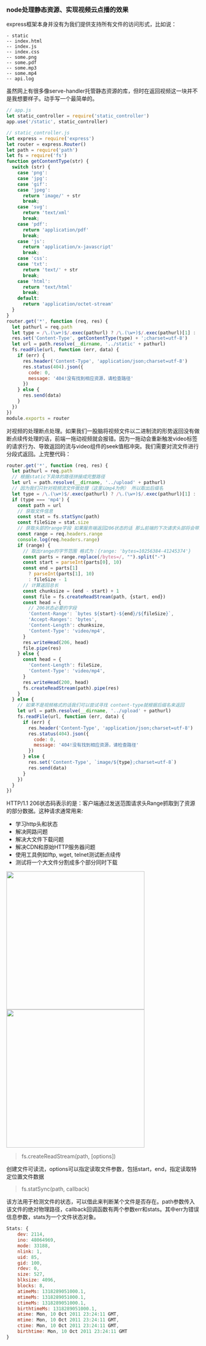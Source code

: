 ### node处理静态资源、实现视频云点播的效果

express框架本身并没有为我们提供支持所有文件的访问形式，比如说：

```
- static
-- index.html
-- index.js
-- index.css
-- some.png
-- some.pdf
-- some.mp3
-- some.mp4
-- api.log
```

虽然网上有很多像serve-handler托管静态资源的库，但时在返回视频这一块并不是我想要样子。动手写一个最简单的。

```js
// app.js
let static_controller = require('static_controller')
app.use('/static', static_controller)
```

```js
// static_controller.js
let express = require('express')
let router = express.Router()
let path = require('path')
let fs = require('fs')
function getContentType(str) {
  switch (str) {
    case 'png': 
    case 'jpg':
    case 'gif':
    case 'jpeg':
      return 'image/' + str
      break;
    case 'svg':
      return 'text/xml'
      break;
    case 'pdf':
      return 'application/pdf'
      break;
    case 'js':
      return 'application/x-javascript'
      break;
    case 'css':
    case 'txt':
      return 'text/' + str
      break;
    case 'html':
      return 'text/html'
      break;
    default:
      return 'application/octet-stream'
  }
}
router.get('*', function (req, res) {
  let pathurl = req.path
  let type = /\.(\w+)$/.exec(pathurl) ? /\.(\w+)$/.exec(pathurl)[1] : ''
  res.set('Content-Type', getContentType(type) + ';charset=utf-8')
  let url = path.resolve(__dirname, '../static' + pathurl)
  fs.readFile(url, function (err, data) {
    if (err) {
      res.header('Content-Type', 'application/json;charset=utf-8')
      res.status(404).json({
        code: 0,
        message: '404!没有找到相应资源，请检查路径'
      })
    } else {
      res.send(data)
    }
  })
})
module.exports = router
```

对视频的处理断点处理。如果我们一股脑将视频文件以二进制流的形势返回没有做断点续传处理的话，前端一拖动视频就会报错。因为一拖动会重新触发video标签的请求行为、导致返回的流与video组件的seek值相冲突。我们需要对流文件进行分段式返回。上完整代码：

```js
router.get('*', function (req, res) {
  let pathurl = req.path
  // 根据static下具体的路径拼接成完整路径
  let url = path.resolve(__dirname, '../upload' + pathurl)
  // 因为我们只针对视频流文件做处理（这里以mp4为例） 所以取出后缀名
  let type = /\.(\w+)$/.exec(pathurl) ? /\.(\w+)$/.exec(pathurl)[1] : ''
  if (type === 'mp4') {
    const path = url
    // 获取文件信息
    const stat = fs.statSync(path)
    const fileSize = stat.size
    // 获取头部的range字段 如果服务端返回206状态的话 那么前端的下次请求头部将会带上range字段并从返回的末尾开始
    const range = req.headers.range
    console.log(req.headers.range)
    if (range) {
      // 取出range的字节范围 格式为：{range: 'bytes=10256384-41245374'} 
      const parts = range.replace(/bytes=/, "").split("-")
      const start = parseInt(parts[0], 10)
      const end = parts[1]
        ? parseInt(parts[1], 10)
        : fileSize - 1
      // 计算返回总长
      const chunksize = (end - start) + 1
      const file = fs.createReadStream(path, {start, end})
      const head = {
        // 206状态必要的字段
        'Content-Range': `bytes ${start}-${end}/${fileSize}`,
        'Accept-Ranges': 'bytes',
        'Content-Length': chunksize,
        'Content-Type': 'video/mp4',
      }
      res.writeHead(206, head)
      file.pipe(res)
    } else {
      const head = {
        'Content-Length': fileSize,
        'Content-Type': 'video/mp4',
      }
      res.writeHead(200, head)
      fs.createReadStream(path).pipe(res)
    }
  } else {
    // 如果不是视频格式的话我们可以尝试寻找 content-type就根据后缀名来返回
    let url = path.resolve(__dirname, '../upload' + pathurl)
    fs.readFile(url, function (err, data) {
      if (err) {
        res.header('Content-Type', 'application/json;charset=utf-8')
        res.status(404).json({
          code: 0,
          message: '404!没有找到相应资源，请检查路径'
        })
      } else {
        res.set('Content-Type', `image/${type};charset=utf-8`)
        res.send(data)
      }
    })
  }
})
```

HTTP/1.1 206状态码表示的是：客户端通过发送范围请求头Range抓取到了资源的部分数据。这种请求通常用来:

- 学习http头和状态
- 解决网路问题
- 解决大文件下载问题
- 解决CDN和原始HTTP服务器问题
- 使用工具例如lftp, wget, telnet测试断点续传
- 测试将一个大文件分割成多个部分同时下载

<img src="https://wx2.sinaimg.cn/mw690/005Ox1wply1fzedsvqg8gj30r210qmzg.jpg" width="360" />

<img src="https://wx1.sinaimg.cn/mw690/005Ox1wply1fzedsvptk5j310e0oi3zs.jpg" width="360" />


> fs.createReadStream(path, [options])

创建文件可读流，options可以指定读取文件参数，包括start，end，指定读取特定位置文件数据

> fs.statSync(path, callback)

该方法用于检测文件的状态，可以借此来判断某个文件是否存在。path参数传入该文件的绝对物理路径，callback回调函数有两个参数err和stats。其中err为错误信息参数，stats为一个文件状态对象。

```js
Stats: {
    dev: 2114,
    ino: 48064969,
    mode: 33188,
    nlink: 1,
    uid: 85,
    gid: 100,
    rdev: 0,
    size: 527,
    blksize: 4096,
    blocks: 8,
    atimeMs: 1318289051000.1,
    mtimeMs: 1318289051000.1,
    ctimeMs: 1318289051000.1,
    birthtimeMs: 1318289051000.1,
    atime: Mon, 10 Oct 2011 23:24:11 GMT,
    mtime: Mon, 10 Oct 2011 23:24:11 GMT,
    ctime: Mon, 10 Oct 2011 23:24:11 GMT,
    birthtime: Mon, 10 Oct 2011 23:24:11 GMT
}
```